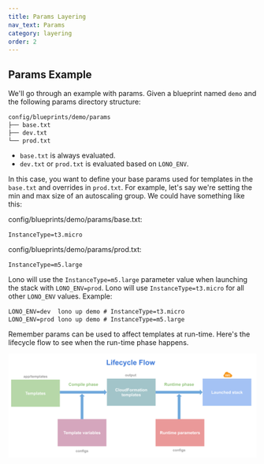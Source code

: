 ```yaml
---
title: Params Layering
nav_text: Params
category: layering
order: 2
---
```


## Params Example

We'll go through an example with params. Given a blueprint named `demo` and the following params directory structure:

    config/blueprints/demo/params
    ├── base.txt
    ├── dev.txt
    └── prod.txt

* `base.txt` is always evaluated.
* `dev.txt` or `prod.txt` is evaluated based on `LONO_ENV`.

In this case, you want to define your base params used for templates in the `base.txt` and overrides in `prod.txt`. For example, let's say we're setting the min and max size of an autoscaling group. We could have something like this:

config/blueprints/demo/params/base.txt:

    InstanceType=t3.micro

config/blueprints/demo/params/prod.txt:

    InstanceType=m5.large

Lono will use the `InstanceType=m5.large` parameter value when launching the stack with `LONO_ENV=prod`.  Lono will use `InstanceType=t3.micro` for all other `LONO_ENV` values.  Example:

    LONO_ENV=dev  lono up demo # InstanceType=t3.micro
    LONO_ENV=prod lono up demo # InstanceType=m5.large

Remember params can be used to affect templates at run-time. Here's the lifecycle flow to see when the run-time phase happens.

<img src="/img/tutorial/lono-flowchart.png" alt="Stack Created" class="doc-photo lono-flowchart">

